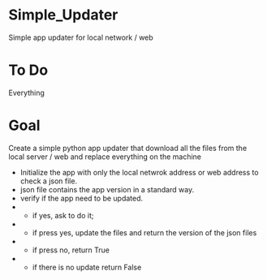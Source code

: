 # Simple_Updater
Simple app updater for local network / web

# To Do
Everything


# Goal
Create a simple python app updater that download all the files from the local server / web and replace everything on the machine

* Initialize the app with only the local netwrok address or web address to check a json file.
* json file contains the app version in a standard way.
* verify if the app need to be updated.
* * if yes, ask to do it;
* * if press yes, update the files and return the version of the json files
* * if press no, return True
* * if there is no update return False

